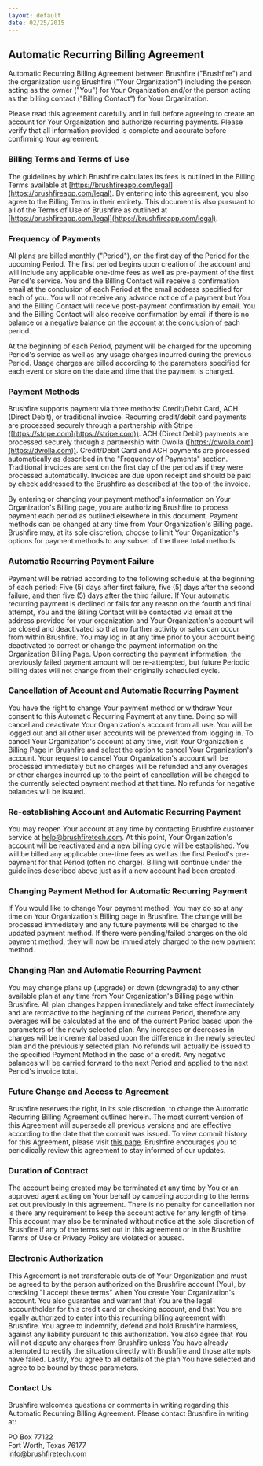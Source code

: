 ```yaml
---
layout: default
date: 02/25/2015
---
```


## Automatic Recurring Billing Agreement

Automatic Recurring Billing Agreement between Brushfire ("Brushfire") and the organization using Brushfire ("Your Organization") including the person acting as the owner ("You") for Your Organization and/or the person acting as the billing contact ("Billing Contact") for Your Organization.

Please read this agreement carefully and in full before agreeing to create an account for Your Organization and authorize recurring payments. Please verify that all information provided is complete and accurate before confirming Your agreement.

### Billing Terms and Terms of Use

The guidelines by which Brushfire calculates its fees is outlined in the Billing Terms available at [https://brushfireapp.com/legal](https://brushfireapp.com/legal). By entering into this agreement, you also agree to the Billing Terms in their entirety. This document is also pursuant to all of the Terms of Use of Brushfire as outlined at [https://brushfireapp.com/legal](https://brushfireapp.com/legal).

### Frequency of Payments

All plans are billed monthly ("Period"), on the first day of the Period for the upcoming Period. The first period begins upon creation of the account and will include any applicable one-time fees as well as pre-payment of the first Period's service. You and the Billing Contact will receive a confirmation email at the conclusion of each Period at the email address specified for each of you. You will not receive any advance notice of a payment but You and the Billing Contact will receive post-payment confirmation by email. You and the Billing Contact will also receive confirmation by email if there is no balance or a negative balance on the account at the conclusion of each period.

At the beginning of each Period, payment will be charged for the upcoming Period's service as well as any usage charges incurred during the previous Period. Usage charges are billed according to the parameters specified for each event or store on the date and time that the payment is charged.

### Payment Methods

Brushfire supports payment via three methods: Credit/Debit Card, ACH (Direct Debit), or traditional invoice. Recurring credit/debit card payments are processed securely through a partnership with Stripe ([https://stripe.com](https://stripe.com)). ACH (Direct Debit) payments are processed securely through a partnership with Dwolla ([https://dwolla.com](https://dwolla.com)). Credit/Debit Card and ACH payments are processed automatically as described in the "Frequency of Payments" section. Traditional invoices are sent on the first day of the period as if they were processed automatically. Invoices are due upon receipt and should be paid by check addressed to the Brushfire as described at the top of the invoice. 

By entering or changing your payment method's information on Your Organization's Billing page, you are authorizing Brushfire to process payment each period as outlined elsewhere in this document. Payment methods can be changed at any time from Your Organization's Billing page.  Brushfire may, at its sole discretion, choose to limit Your Organization's options for payment methods to any subset of the three total methods.

### Automatic Recurring Payment Failure

Payment will be retried according to the following schedule at the beginning of each period: Five (5) days after first failure, five (5) days after the second failure, and then five (5) days after the third failure. If Your automatic recurring payment is declined or fails for any reason on the fourth and final attempt, You and the Billing Contact will be contacted via email at the address provided for your organization and Your Organization's account will be closed and deactivated so that no further activity or sales can occur from within Brushfire. You may log in at any time prior to your account being deactivated to correct or change the payment information on the Organization Billing Page. Upon correcting the payment information, the previously failed payment amount will be re-attempted, but future Periodic billing dates will not change from their originally scheduled cycle.

### Cancellation of Account and Automatic Recurring Payment

You have the right to change Your payment method or withdraw Your consent to this Automatic Recurring Payment at any time. Doing so will cancel and deactivate Your Organization's account from all use. You will be logged out and all other user accounts will be prevented from logging in. To cancel Your Organization's account at any time, visit Your Organization's Billing Page in Brushfire and select the option to cancel Your Organization's account. Your request to cancel Your Organization's account will be processed immediately but no charges will be refunded and any overages or other charges incurred up to the point of cancellation will be charged to the currently selected payment method at that time. No refunds for negative balances will be issued.

### Re-establishing Account and Automatic Recurring Payment

You may reopen Your account at any time by contacting Brushfire customer service at help@brushfiretech.com. At this point, Your Organization's account will be reactivated and a new billing cycle will be established. You will be billed any applicable one-time fees as well as the first Period's pre-payment for that Period (often no charge). Billing will continue under the guidelines described above just as if a new account had been created.

### Changing Payment Method for Automatic Recurring Payment

If You would like to change Your payment method, You may do so at any time on Your Organization's Billing page in Brushfire. The change will be processed immediately and any future payments will be charged to the updated payment method. If there were pending/failed charges on the old payment method, they will now be immediately charged to the new payment method.

### Changing Plan and Automatic Recurring Payment

You may change plans up (upgrade) or down (downgrade) to any other available plan at any time from Your Organization's Billing page within Brushfire. All plan changes happen immediately and take effect immediately and are retroactive to the beginning of the current Period, therefore any overages will be calculated at the end of the current Period based upon the parameters of the newly selected plan. Any increases or decreases in charges will be incremental based upon the difference in the newly selected plan and the previously selected plan. No refunds will actually be issued to the specified Payment Method in the case of a credit. Any negative balances will be carried forward to the next Period and applied to the next Period's invoice total.

### Future Change and Access to Agreement

Brushfire reserves the right, in its sole discretion, to change the Automatic Recurring Billing Agreement outlined herein. The most current version of this Agreement will supersede all previous versions and are effective according to the date that the commit was issued. To view commit history for this Agreement, please visit [this page](https://github.com/brushfiretech/brushfire-legal/commits/gh-pages/recurring.md). Brushfire encourages you to periodically review this agreement to stay informed of our updates.

### Duration of Contract

The account being created may be terminated at any time by You or an approved agent acting on Your behalf by canceling according to the terms set out previously in this agreement. There is no penalty for cancellation nor is there any requirement to keep the account active for any length of time. This account may also be terminated without notice at the sole discretion of Brushfire if any of the terms set out in this agreement or in the Brushfire Terms of Use or Privacy Policy are violated or abused.

### Electronic Authorization

This Agreement is not transferable outside of Your Organization and must be agreed to by the person authorized on the Brushfire account (You), by checking "I accept these terms" when You create Your Organization's account. You also guarantee and warrant that You are the legal accountholder for this credit card or checking account, and that You are legally authorized to enter into this recurring billing agreement with Brushfire. You agree to indemnify, defend and hold Brushfire harmless, against any liability pursuant to this authorization. You also agree that You will not dispute any charges from Brushfire unless You have already attempted to rectify the situation directly with Brushfire and those attempts have failed. Lastly, You agree to all details of the plan You have selected and agree to be bound by those parameters.
 
### Contact Us

Brushfire welcomes questions or comments in writing regarding this Automatic Recurring Billing Agreement. Please contact Brushfire in writing at:
 
PO Box 77122  
Fort Worth, Texas 76177  
[info@brushfiretech.com](mailto:info@brushfiretech.com)
